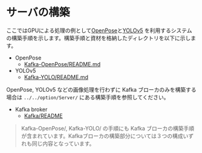 # サーバの構築

ここではGPUによる処理の例として[OpenPose](https://github.com/CMU-Perceptual-Computing-Lab/openpose)と[YOLOv5](https://github.com/ultralytics/yolov5) を利用するシステムの構築手順を示します。構築手順と資材を格納したディレクトリを以下に示します。

* OpenPose
  * [Kafka-OpenPose/README.md](Kafka-OpenPose/README.md)
* YOLOv5
  * [Kafka-YOLO/README.md](Kafka-YOLO/README.md)


OpenPose, YOLOv5 などの画像処理を行わずに Kafka ブローカのみを構築する場合は `../../option/Server/` にある構築手順を参照してください。

* Kafka broker
  * [Kafka/README](../../option/Server/Kafka/README.md)

> Kafka-OpenPose/, Kafka-YOLO/ の手順にも Kafka ブローカの構築手順が含まれています。Kafkaブローカの構築部分については３つの構成いずれも同じ内容となっています。